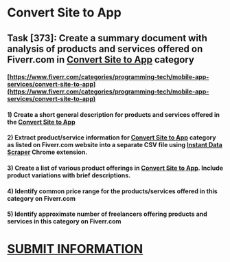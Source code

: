 # Convert Site to App
## Task [373]: Create a summary document with analysis of products and services offered on Fiverr.com in [Convert Site to App](https://www.fiverr.com/categories/programming-tech/mobile-app-services/convert-site-to-app) category
#### [https://www.fiverr.com/categories/programming-tech/mobile-app-services/convert-site-to-app](https://www.fiverr.com/categories/programming-tech/mobile-app-services/convert-site-to-app)
#### 1) Create a short general description for products and services offered in the [Convert Site to App](https://www.fiverr.com/categories/programming-tech/mobile-app-services/convert-site-to-app)
#### 2) Extract product/service information for [Convert Site to App](https://www.fiverr.com/categories/programming-tech/mobile-app-services/convert-site-to-app) category as listed on Fiverr.com website into a separate CSV file using [Instant Data Scraper](https://chrome.google.com/webstore/detail/instant-data-scraper/ofaokhiedipichpaobibbnahnkdoiiah) Chrome extension.
#### 3) Create a list of various product offerings in [Convert Site to App](https://www.fiverr.com/categories/programming-tech/mobile-app-services/convert-site-to-app). Include product variations with brief descriptions.
#### 4) Identify common price range for the products/services offered in this category on Fiverr.com
#### 5) Identify approximate number of freelancers offering products and services in this category on Fiverr.com

# [SUBMIT INFORMATION](https://forms.office.com/r/8AEKjkLxKG)
